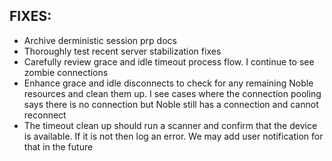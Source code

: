 ## FIXES:
- Archive derministic session prp docs
- Thoroughly test recent server stabilization fixes
- Carefully review grace and idle timeout process flow. I continue to see zombie connections
- Enhance grace and idle disconnects to check for any remaining Noble resources and clean them up. I see cases where the connection pooling says there is no connection but Noble still has a connection and cannot reconnect
- The timeout clean up should run a scanner and confirm that the device is available. If it is not then log an error. We may add user notification for that in the future

